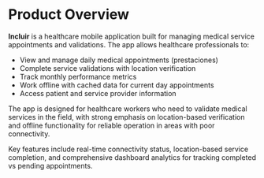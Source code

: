 # Product Overview

**Incluir** is a healthcare mobile application built for managing medical service appointments and validations. The app allows healthcare professionals to:

- View and manage daily medical appointments (prestaciones)
- Complete service validations with location verification
- Track monthly performance metrics
- Work offline with cached data for current day appointments
- Access patient and service provider information

The app is designed for healthcare workers who need to validate medical services in the field, with strong emphasis on location-based verification and offline functionality for reliable operation in areas with poor connectivity.

Key features include real-time connectivity status, location-based service completion, and comprehensive dashboard analytics for tracking completed vs pending appointments.